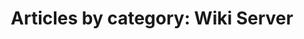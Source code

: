 ---
layout: blog_by_category
title: 'Articles by category: Wiki Server'
category: wiki-server
permalink: "/blog/category/wiki-server/"
image: /assets/images/photos/photo-10.jpg
tagline: "<br>Our Blog"
---